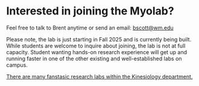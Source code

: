 # Interested in joining the Myolab?

Feel free to talk to Brent anytime or send an email: <a href="mailto:bscott@wm.edu">bscott@<span style="display:none;">ignoreme-</span>wm.edu</a>

Please note, the lab is just starting in Fall 2025 and is currently being built. While students are welcome to inquire about joining, the lab is not at full capacity. Student wanting hands-on research experience will get up and running faster in one of the other existing and well-established labs on campus.

[There are many fanstasic research labs within the Kinesiology department.](https://www.wm.edu/as/kinesiology/research/)
